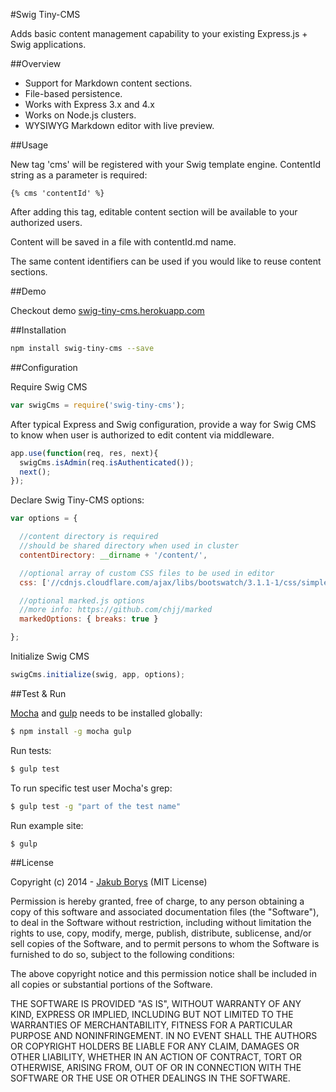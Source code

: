 #Swig Tiny-CMS

Adds basic content management capability to your existing Express.js + Swig applications.

##Overview

- Support for Markdown content sections.
- File-based persistence.
- Works with Express 3.x and 4.x
- Works on Node.js clusters.
- WYSIWYG Markdown editor with live preview.

##Usage

New tag 'cms' will be registered with your Swig template engine. ContentId string as a parameter is required:

```swig
{% cms 'contentId' %}
```

After adding this tag, editable content section will be available to your authorized users.

Content will be saved in a file with contentId.md name.

The same content identifiers can be used if you would like to reuse content sections.

##Demo

Checkout demo [swig-tiny-cms.herokuapp.com](http://swig-tiny-cms.herokuapp.com)

##Installation

```sh
npm install swig-tiny-cms --save
```

##Configuration

Require Swig CMS
```js
var swigCms = require('swig-tiny-cms');
```

After typical Express and Swig configuration, provide a way for Swig CMS to know when user is authorized to edit content via middleware.

```js
app.use(function(req, res, next){
  swigCms.isAdmin(req.isAuthenticated());
  next();
});
```

Declare Swig Tiny-CMS options:

```js
var options = {

  //content directory is required
  //should be shared directory when used in cluster
  contentDirectory: __dirname + '/content/',

  //optional array of custom CSS files to be used in editor
  css: ['//cdnjs.cloudflare.com/ajax/libs/bootswatch/3.1.1-1/css/simplex/bootstrap.min.css'],

  //optional marked.js options
  //more info: https://github.com/chjj/marked
  markedOptions: { breaks: true }

};
```

Initialize Swig CMS

```js
swigCms.initialize(swig, app, options);
```


##Test & Run

[Mocha](http://visionmedia.github.io/mocha/) and [gulp](http://gulpjs.com/) needs to be installed globally:

```sh
$ npm install -g mocha gulp
```

Run tests:

```sh
$ gulp test
```

To run specific test user Mocha's grep:

```sh
$ gulp test -g "part of the test name"
```

Run example site:

```sh
$ gulp
```

##License

Copyright (c) 2014 - [Jakub Borys](https://github.com/kooba/) (MIT License)

Permission is hereby granted, free of charge, to any person obtaining a copy
of this software and associated documentation files (the "Software"), to deal
in the Software without restriction, including without limitation the rights
to use, copy, modify, merge, publish, distribute, sublicense, and/or sell
copies of the Software, and to permit persons to whom the Software is
furnished to do so, subject to the following conditions:

The above copyright notice and this permission notice shall be included in
all copies or substantial portions of the Software.

THE SOFTWARE IS PROVIDED "AS IS", WITHOUT WARRANTY OF ANY KIND, EXPRESS OR
IMPLIED, INCLUDING BUT NOT LIMITED TO THE WARRANTIES OF MERCHANTABILITY,
FITNESS FOR A PARTICULAR PURPOSE AND NONINFRINGEMENT. IN NO EVENT SHALL THE
AUTHORS OR COPYRIGHT HOLDERS BE LIABLE FOR ANY CLAIM, DAMAGES OR OTHER
LIABILITY, WHETHER IN AN ACTION OF CONTRACT, TORT OR OTHERWISE, ARISING FROM,
OUT OF OR IN CONNECTION WITH THE SOFTWARE OR THE USE OR OTHER DEALINGS IN
THE SOFTWARE.